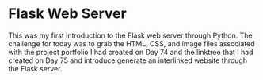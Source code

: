 # Flask Web Server

This was my first introduction to the Flask web server through Python. The challenge for today was to grab the HTML, CSS, and image files associated with the project portfolio I had created on Day 74 and the linktree that I had created on Day 75 and introduce generate an interlinked website through the Flask server.